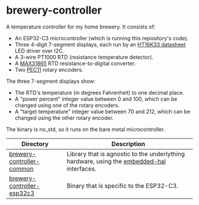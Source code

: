 # brewery-controller

A temperature controller for my home brewery. It consists of:
* An ESP32-C3 microcontroller (which is running this repository's code).
* Three 4-digit 7-segment displays, each run by an [HT16K33 datasheet](https://cdn-shop.adafruit.com/datasheets/ht16K33v110.pdf) LED driver over I2C.
* A 3-wire PT1000 RTD (resistance temperature detector).
* A [MAX31865](https://www.analog.com/media/en/technical-documentation/data-sheets/max31865.pdf) RTD resistance-to-digital converter.
* Two [PEC11](https://cdn-shop.adafruit.com/datasheets/pec11.pdf) rotary encoders.

The three 7-segment displays show:
* The RTD's temperature (in degrees Fahrenheit) to one decimal place.
* A "power percent" integer value between 0 and 100, which can be changed using one of the rotary encoders.
* A "target temperature" integer value between 70 and 212, which can be changed using the other rotary encoder.

The binary is no_std, so it runs on the bare metal microcontroller.

| Directory | Description |
| --------- | ----------- |
| [brewery-controller-common](brewery-controller-common) | Library that is agnostic to the underlything hardware, using the [embedded-hal](https://github.com/rust-embedded/embedded-hal) interfaces. |
| [brewery-controller-esp32c3](brewery-controller-esp32c3) | Binary that is specific to the ESP32-C3. |
